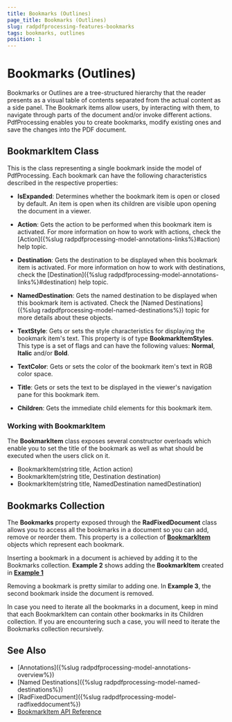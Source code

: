 ```yaml
---
title: Bookmarks (Outlines)
page_title: Bookmarks (Outlines)
slug: radpdfprocessing-features-bookmarks
tags: bookmarks, outlines
position: 1
---
```


# Bookmarks (Outlines) 

Bookmarks or Outlines are a tree-structured hierarchy that the reader presents as a visual table of contents separated from the actual content as a side panel. The Bookmark items allow users, by interacting with them, to navigate through parts of the document and/or invoke different actions. PdfProcessing enables you to create bookmarks, modify existing ones and save the changes into the PDF document.

## BookmarkItem Class

This is the class representing a single bookmark inside the model of PdfProcessing. Each bookmark can have the following characteristics described in the respective properties:

* **IsExpanded**: Determines whether the bookmark item is open or closed by default. An item is open when its children are visible upon opening the document in a viewer.

* **Action**: Gets the action to be performed when this bookmark item is activated. For more information on how to work with actions, check the [Action]({%slug radpdfprocessing-model-annotations-links%}#action) help topic.

* **Destination**: Gets the destination to be displayed when this bookmark item is activated. For more information on how to work with destinations, check the [Destination]({%slug radpdfprocessing-model-annotations-links%}#destination) help topic.

* **NamedDestination**: Gets the named destination to be displayed when this bookmark item is activated. Check the [Named Destinations]({%slug radpdfprocessing-model-named-destinations%}) topic for more details about these objects.

* **TextStyle**: Gets or sets the style characteristics for displaying the bookmark item's text. This property is of type **BookmarkItemStyles**. This type is a set of flags and can have the following values: **Normal**, **Italic** and/or **Bold**.

* **TextColor**: Gets or sets the color of the bookmark item's text in RGB color space.

* **Title**: Gets or sets the text to be displayed in the viewer's navigation pane for this bookmark item.

* **Children**: Gets the immediate child elements for this bookmark item.


### Working with BookmarkItem

The **BookmarkItem** class exposes several constructor overloads which enable you to set the title of the bookmark as well as what should be executed when the users click on it.

*  BookmarkItem(string title, Action action)
*  BookmarkItem(string title, Destination destination) 
*  BookmarkItem(string title, NamedDestination namedDestination)

<a name="example1"><a/>

<snippet id='codeblock_68'/>

## Bookmarks Collection

The **Bookmarks** property exposed through the **RadFixedDocument** class allows you to access all the bookmarks in a document so you can add, remove or reorder them. This property is a collection of [**BookmarkItem**](#bookmarkitem-class) objects which represent each bookmark.

Inserting a bookmark in a document is achieved by adding it to the Bookmarks collection. **Example 2** shows adding the **BookmarkItem** created in [**Example 1**](#example-1)

<snippet id='codeblock_69'/>

Removing a bookmark is pretty similar to adding one. In **Example 3**, the second bookmark inside the document is removed.

<snippet id='codeblock_70'/>
 
In case you need to iterate all the bookmarks in a document, keep in mind that each BookmarkItem can contain other bookmarks in its Children collection. If you are encountering such a case, you will need to iterate the Bookmarks collection recursively.
 
<snippet id='codeblock_71'/>


## See Also

* [Annotations]({%slug radpdfprocessing-model-annotations-overview%})
* [Named Destinations]({%slug radpdfprocessing-model-named-destinations%})
* [RadFixedDocument]({%slug radpdfprocessing-model-radfixeddocument%})
* [BookmarkItem API Reference](https://docs.telerik.com/devtools/document-processing/api/Telerik.Windows.Documents.Fixed.Model.Navigation.BookmarkItem.html)
